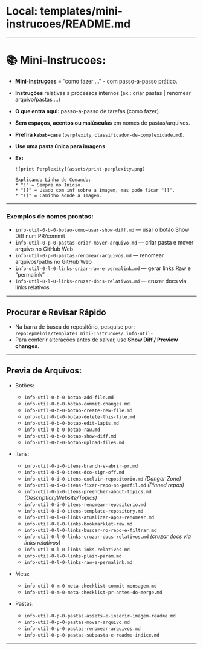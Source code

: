 # Local: **templates/mini-instrucoes/README.md**


---

# 📚 Mini-Instrucoes:

* **Mini-Instruçoes** = “como fazer …" - com passo-a-passo prático.
* **Instruções** relativas a processos internos (ex.: criar pastas | renomear arquivo/pastas ...)
* **O que entra aqui:** passo-a-passo de tarefas (como fazer).
* **Sem espaços, acentos ou maiúsculas** em nomes de pastas/arquivos.
* **Prefira `kebab-case`** (`perplexity`, `classificador-de-complexidade.md`).
* **Use uma pasta única para imagens**

* **Ex:**
  ```
  ![print Perplexity](assets/print-perplexity.png)
  
  Explicando Linha de Comando:
  * "!" = Sempre no Inicio.
  * "[]" = Usado com inf sobre a imagem, mas pode ficar "[]".
  * "()" = Caminho aonde a Imagem.
  ```

---

### **Exemplos de nomes prontos:**

* `info-util-0-b-0-botao-como-usar-show-diff.md` — usar o botão Show Diff num PR/commit
* `info-util-0-p-0-pastas-criar-mover-arquivo.md` — criar pasta e mover arquivo no GitHub Web
* `info-util-0-p-0-pastas-renomear-arquivos.md` — renomear arquivos/paths no GitHub Web
* `info-util-0-l-0-links-criar-raw-e-permalink.md` — gerar links Raw e “permalink”
* `info-util-0-l-0-links-cruzar-docs-relativos.md` — cruzar docs via links relativos


---

## Procurar e Revisar Rápido

* Na barra de busca do repositório, pesquise por:
  `repo:epmeloia/templates mini-Instrucoes/ info-util-`
* Para conferir alterações antes de salvar, use **Show Diff / Preview changes**.


---

## Previa de Arquivos:

- Botões:
  * `info-util-0-b-0-botao-add-file.md`
  * `info-util-0-b-0-botao-commit-changes.md`
  * `info-util-0-b-0-botao-create-new-file.md`
  * `info-util-0-b-0-botao-delete-this-file.md`
  * `info-util-0-b-0-botao-edit-lapis.md`
  * `info-util-0-b-0-botao-raw.md`
  * `info-util-0-b-0-botao-show-diff.md`
  * `info-util-0-b-0-botao-upload-files.md`

- Itens:
  * `info-util-0-i-0-itens-branch-e-abrir-pr.md`
  * `info-util-0-i-0-itens-dco-sign-off.md`
  * `info-util-0-i-0-itens-excluir-repositorio.md` *(Danger Zone)*
  * `info-util-0-i-0-itens-fixar-repo-no-perfil.md` *(Pinned repos)*
  * `info-util-0-i-0-itens-preencher-about-topics.md` *(Description/Website/Topics)*
  * `info-util-0-i-0-itens-renomear-repositorio.md`
  * `info-util-0-i-0-itens-template-repository.md`
  * `info-util-0-l-0-links-atualizar-apos-renomear.md`
  * `info-util-0-l-0-links-bookmarklet-raw.md`
  * `info-util-0-l-0-links-buscar-no-repo-e-filtrar.md`
  * `info-util-0-l-0-links-cruzar-docs-relativos.md` *(cruzar docs via links relativos)*
  * `info-util-0-l-0-links-inks-relativos.md`
  * `info-util-0-l-0-links-plain-param.md`
  * `info-util-0-l-0-links-raw-e-permalink.md`

- Meta:
  * `info-util-0-m-0-meta-checklist-commit-mensagem.md`
  * `info-util-0-m-0-meta-checklist-pr-antes-do-merge.md`

- Pastas:
  * `info-util-0-p-0-pastas-assets-e-inserir-imagem-readme.md`
  * `info-util-0-p-0-pastas-mover-arquivo.md`
  * `info-util-0-p-0-pastas-renomear-arquivos.md`
  * `info-util-0-p-0-pastas-subpasta-e-readme-indice.md`


---
